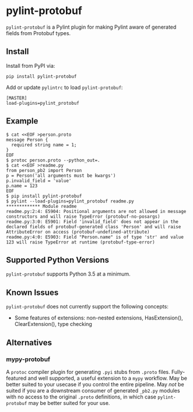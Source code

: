 pylint-protobuf
===============

`pylint-protobuf` is a Pylint plugin for making Pylint aware of generated
fields from Protobuf types.

## Install

Install from PyPI via:

    pip install pylint-protobuf

Add or update `pylintrc` to load `pylint-protobuf`:

    [MASTER]
    load-plugins=pylint_protobuf

## Example

    $ cat <<EOF >person.proto
    message Person {
      required string name = 1;
    }
    EOF
    $ protoc person.proto --python_out=.
    $ cat <<EOF >readme.py
    from person_pb2 import Person
    p = Person('all arguments must be kwargs')
    p.invalid_field = 'value'
    p.name = 123
    EOF
    $ pip install pylint-protobuf
    $ pylint --load-plugins=pylint_protobuf readme.py
    ************* Module readme
    readme.py:2:4: E5904: Positional arguments are not allowed in message constructors and will raise TypeError (protobuf-no-posargs)
    readme.py:3:0: E5901: Field 'invalid_field' does not appear in the declared fields of protobuf-generated class 'Person' and will raise AttributeError on access (protobuf-undefined-attribute)
    readme.py:4:0: E5903: Field "Person.name" is of type 'str' and value 123 will raise TypeError at runtime (protobuf-type-error)

## Supported Python Versions

`pylint-protobuf` supports Python 3.5 at a minimum.

## Known Issues

`pylint-protobuf` does not currently support the following concepts:

* Some features of extensions: non-nested extensions, HasExtension(),
  ClearExtension(), type checking

## Alternatives

### mypy-protobuf

A `protoc` compiler plugin for generating `.pyi` stubs from `.proto` files.
Fully-featured and well supported, a useful extension to a `mypy` workflow.
May be better suited to your usecase if you control the entire pipeline. May
_not_ be suited if you are a downstream consumer of generated `_pb2.py` modules
with no access to the original `.proto` definitions, in which case
`pylint-protobuf` may be better suited for your use.
